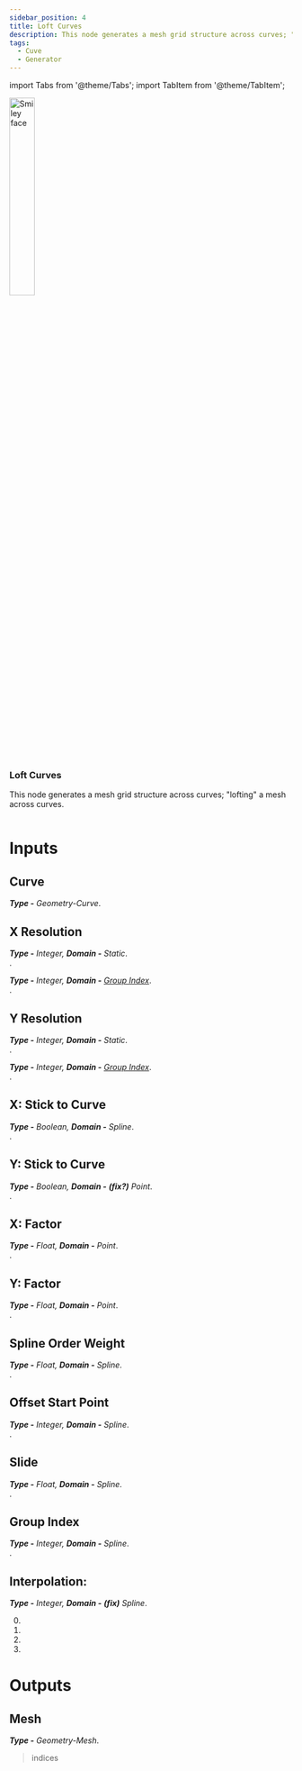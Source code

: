 ```yaml
---
sidebar_position: 4
title: Loft Curves
description: This node generates a mesh grid structure across curves; "lofting" a mesh grid across curves.
tags:
  - Cuve
  - Generator
---
```


import Tabs from '@theme/Tabs';
import TabItem from '@theme/TabItem';

<!-- Node Image -->
<div>
<img  width="30%" src="/img/docs/loft_curves.png" alt="Smiley face" className="floatme"/>

 ### Loft Curves  
This node generates a mesh grid structure across curves; "lofting" a mesh across curves.
  
<!-- Blank Space after imge+description -->
<img  width="100%" height="0%" src="/img/blank.png" alt="blank"/>  
</div>

# Inputs
<div class="md-indent">

## Curve
<div class="md-indent">

_**Type -** Geometry-Curve_.  

</div>

## X Resolution
<div class="md-indent">

<Tabs  groupId="fast-slow">
<TabItem value="fast" label="Fast">

_**Type -** Integer, **Domain -** Static_.  
.
</TabItem>
<TabItem value="slow" label="Slow">

_**Type -** Integer, **Domain -** [Group Index](#group-index)_.  
.
</TabItem>  
</Tabs>
  

</div>

## Y Resolution
<div class="md-indent">
<Tabs groupId="fast-slow">
<TabItem value="fast" label="Fast">

_**Type -** Integer, **Domain -** Static_.  
.


</TabItem>
<TabItem value="slow" label="Slow">

_**Type -** Integer, **Domain -** [Group Index](#group-index)_.  
.

</TabItem>
</Tabs>
</div>

## X: Stick to Curve
<div class="md-indent">

_**Type -** Boolean, **Domain -** Spline_.  
.

</div>

## Y: Stick to Curve
<div class="md-indent">

_**Type -** Boolean, **Domain -** **(fix?)** Point_.  
.

</div>

## X: Factor
<div class="md-indent">

_**Type -** Float, **Domain -** Point_.  
.

</div>

## Y: Factor
<div class="md-indent">

_**Type -** Float, **Domain -** Point_.  
.

</div>


## Spline Order Weight
<div class="md-indent">

_**Type -** Float, **Domain -** Spline_.  
.

</div>

## Offset Start Point
<div class="md-indent">

_**Type -** Integer, **Domain -** Spline_.  
.

</div>

## Slide
<div class="md-indent">

_**Type -** Float, **Domain -** Spline_.  
.

</div>


## Group Index
<div class="md-indent">

 _**Type -** Integer, **Domain -** Spline_.  
. 

</div>


## Interpolation:
<div class="md-indent">

 _**Type -** Integer, **Domain -** **(fix)** Spline_.  

 0. 
 1. 
 2. 
 3. 

</div>
</div>

# Outputs
<div class="md-indent">

## Mesh
<div class="md-indent">

_**Type -** Geometry-Mesh_.  

> indices 

</div>
</div>


